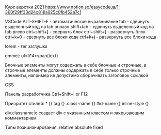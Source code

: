 Курс верстки 2021
<https://www.notion.so/easycodeua/1-360f29ff33d24c818a025c0fb452a7c1>

VSCode
ALT-SHIFT-F     - автоматическое выравнивание
tab             - сдвинуть выделенный код на tab вправо
shift+tab       - сдвинуть выделенный код на tab влево
ctrl+shift+[    - свернуть блок
ctrl+shift+]    - развернуть блок
ctrl+k+0        - свернуть все блоки кода
ctrl+k+j        - развернуть все блоки кода

lorem - тег заглушка

emmet:
    ul>li*4>span{text}

Блочные элементы могут содержать в себе блочные и строчные, а строчные элементы должны
содержать в себе только строчные элементы, например не допустимо оборачивать
заголовок ссылкой

CSS
 <link rel="stylesheet" href="./css/style.css">

Панель разработчика Ctrl+Shift+i or F12

Приоритет стилей:
    * {}
    tag {}
    .class-name {}
    #id-name {}
    inline-style {}

div.classname|c создаст div с указанным классом и закрывающим комментарием

Типы позиционирования:
relative
absolute
fixed
